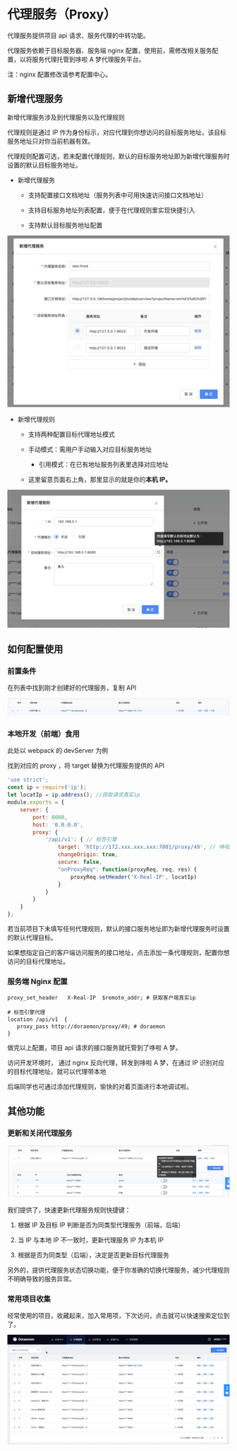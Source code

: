 # 代理服务（Proxy）

代理服务提供项目 api 请求、服务代理的中转功能。

代理服务依赖于目标服务器、服务端 nginx 配置，使用前，需修改相关服务配置，以将服务代理托管到哆啦 A 梦代理服务平台。

注：nginx 配置修改请参考配置中心。

## 新增代理服务

新增代理服务涉及到代理服务以及代理规则

代理规则是通过 IP 作为身份标示，对应代理到你想访问的目标服务地址，该目标服务地址只对你当前机器有效。

代理规则配置可选，若未配置代理规则，默认的目标服务地址即为新增代理服务时设置的默认目标服务地址。

* 新增代理服务
  + 支持配置接口文档地址（服务列表中可用快速访问接口文档地址）

  + 支持目标服务地址列表配置，便于在代理规则里实现快捷引入

  + 支持默认目标服务地址配置

![proxy_create.png](../../imgs/proxy_create.png)

* 新增代理规则

  + 支持两种配置目标代理地址模式

  + 手动模式：需用户手动输入对应目标服务地址

    - 引用模式：在已有地址服务列表里选择对应地址

  + 这里留意页面右上角，那里显示的就是你的**本机 IP。**

![proxy_rule_create.png](../../imgs/proxy_rule_create.png)

## 如何配置使用

### 前置条件

在列表中找到刚才创建好的代理服务，复制 API

![proxy_list.png](../../imgs/proxy_list.png)

### 本地开发（前端）食用

此处以 webpack 的 devServer 为例

找到对应的 proxy ，将 target 替换为代理服务提供的 API

```javascript
'use strict';
const ip = require('ip');
let locatIp = ip.address(); //获取请求真实ip
module.exports = {
    server: {
        port: 8080,
        host: '0.0.0.0',
        proxy: {
            '/api/v1': { // 标签引擎
                target: 'http://172.xxx.xxx.xxx:7001/proxy/49', // 哆啦A梦
                changeOrigin: true,
                secure: false,
                "onProxyReq": function(proxyReq, req, res) {
                    proxyReq.setHeader('X-Real-IP', locatIp)
                }
            }
        }
    }
};
```

若当前项目下未填写任何代理规则，默认的接口服务地址即为新增代理服务时设置的默认代理目标。

如果想指定自己的客户端访问服务的接口地址，点击添加一条代理规则，配置你想访问的目标代理地址。

### 服务端 Nginx 配置

```nginx
proxy_set_header   X-Real-IP  $remote_addr; # 获取客户端真实ip

# 标签引擎代理
location /api/v1  {
   proxy_pass http://doraemon/proxy/49; # doraemon
}
```

做完以上配置，项目 api 请求的接口服务就托管到了哆啦 A 梦。

访问开发环境时， 通过 nginx 反向代理，转发到哆啦 A 梦，在通过 IP 识别对应的目标代理地址，就可以代理带本地

后端同学也可通过添加代理规则，愉快的对着页面进行本地调试啦。

## 其他功能

### 更新和关闭代理服务

![proxy_switch.png](../../imgs/proxy_switch.png)

我们提供了，快速更新代理服务规则快捷键：

1. 根据 IP 及目标 IP 判断是否为同类型代理服务（前端，后端）

2. 当 IP 与本地 IP 不一致时，更新代理服务 IP 为本机 IP

3. 根据是否为同类型（后端），决定是否更新目标代理服务

另外的，提供代理服务状态切换功能，便于你准确的切换代理服务，减少代理规则不明确导致的服务异常。

### 常用项目收集

经常使用的项目，收藏起来，加入常用项，下次访问，点击就可以快速搜索定位到了。

![proxy_store.gif](../../imgs/proxy_store.gif)
